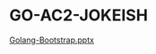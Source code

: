 # GO-AC2-JOKEISH

[Golang-Bootstrap.pptx](https://github.com/tvs-sentelis/GO-AC2-JOKEISH/files/3641178/Golang-Bootstrap.pptx)
